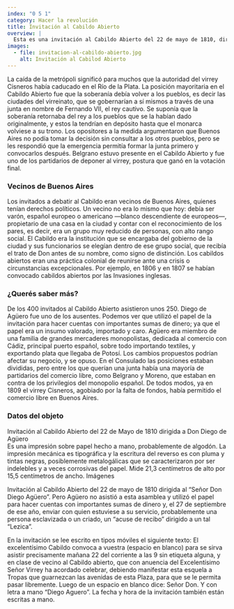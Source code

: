 ```yaml
---
index: "0 5 1"
category: Hacer la revolución 
title: Invitación al Cabildo Abierto
overview: |
  Esta es una invitación al Cabildo Abierto del 22 de mayo de 1810, dirigida a Don Diego Agüero, un gran comerciante de Buenos Aires. La reunión extraordinaria se convocó por la noticia de la disolución de la Junta Central de Sevilla ante el avance de la invasión francesa, que ocupó toda España salvo la ciudad de Cádiz. 
images:
  - file: invitacion-al-cabildo-abierto.jpg
    alt: Invitación al Cabilod Abierto
---
```


La caída de la metrópoli significó para muchos que la autoridad del virrey Cisneros había caducado en el Río de la Plata. La posición mayoritaria en el Cabildo Abierto fue que la soberanía debía volver a los pueblos, es decir las ciudades del virreinato, que se gobernarían a sí mismos a través de una junta en nombre de Fernando VII, el rey cautivo. Se suponía que la soberanía retornaba del rey a los pueblos que se la habían dado originalmente, y estos la tendrían en depósito hasta que el monarca volviese a su trono. 
Los opositores a la medida argumentaron que Buenos Aires no podía tomar la decisión sin consultar a los otros pueblos, pero se les respondió que la emergencia permitía formar la junta primero y convocarlos después. Belgrano estuvo presente en el Cabildo Abierto y fue uno de los partidarios de deponer al virrey, postura que ganó en la votación final.

### Vecinos de Buenos Aires 
Los invitados a debatir al Cabildo eran vecinos de Buenos Aires, quienes tenían derechos políticos. Un vecino no era lo mismo que hoy: debía ser varón, español europeo o americano ―blanco descendiente de europeos―, propietario de una casa en la ciudad y contar con el reconocimiento de los pares, es decir, era un grupo muy reducido de personas, con alto rango social. El Cabildo era la institución que se encargaba del gobierno de la ciudad y sus funcionarios se elegían dentro de ese grupo social, que recibía el trato de Don antes de su nombre, como signo de distinción. Los cabildos abiertos eran una práctica colonial de reunirse ante una crisis o circunstancias excepcionales. Por ejemplo, en 1806 y en 1807 se habían convocado cabildos abiertos por las Invasiones inglesas.

### ¿Querés saber más?
De los 400 invitados al Cabildo Abierto asistieron unos 250. Diego de Agüero fue uno de los ausentes. Podemos ver que utilizó el papel de la invitación para hacer cuentas con importantes sumas de dinero; ya que el papel era un insumo valorado, importado y caro. Agüero era miembro de una familia de grandes mercaderes monopolistas, dedicada al comercio con Cádiz, principal puerto español, sobre todo importando textiles, y exportando plata que llegaba de Potosí. Los cambios propuestos podrían afectar su negocio, y se opuso. En el Consulado las posiciones estaban divididas, pero entre los que querían una junta había una mayoría de partidarios del comercio libre, como Belgrano y Moreno, que estaban en contra de los privilegios del monopolio español. De todos modos, ya en 1809 el virrey Cisneros, agobiado por la falta de fondos, había permitido el comercio libre en Buenos Aires.

### Datos del objeto
Invitación al Cabildo Abierto del 22 de Mayo de 1810 dirigida a Don Diego de Agüero  
Es una impresión sobre papel hecho a mano, probablemente de algodón.  La impresión mecánica es tipográfica y la escritura del reverso es con pluma y tintas negras, posiblemente metalogálicas que se caracterizaron por ser indelebles y a veces corrosivas del papel.
Mide 21,3 centímetros de alto por 15,5 centímetros de ancho.
Imágenes


Invitación al Cabildo Abierto del 22 de mayo de 1810 dirigida al “Señor Don Diego Agüero”. Pero Agüero no asistió a esta asamblea y utilizó el papel para hacer cuentas con importantes sumas de dinero y, el 27 de septiembre de ese año, enviar con quien estuviese a su servicio, probablemente una persona esclavizada o un criado, un “acuse de recibo” dirigido a un tal “Lezica”.
 
En la invitación se lee escrito en tipos móviles el siguiente texto: 
El excelentísimo Cabildo convoca a vuestra (espacio en blanco) para se sirva asistir precisamente mañana 22 del corriente a las 9 sin etiqueta alguna, y en clase de vecino al Cabildo abierto, que con anuencia del Excelentísimo Señor Virrey ha acordado celebrar, debiendo manifestar esta esquela a Tropas que guarnezcan las avenidas de esta Plaza, para que se le permita pasar libremente.
Luego de un espacio en blanco dice: Señor Don. Y con letra a mano “Diego Aguero”.
La fecha y hora de la invitación también están escritas a mano.

